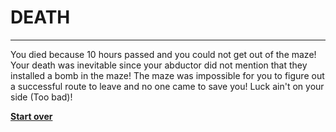 # DEATH

---

You died because 10 hours passed and you could not get out of the maze! Your death was inevitable since your abductor did not mention that they installed a bomb in the maze! The maze was impossible for you to figure out a successful route to leave and no one came to save you! Luck ain't on your side (Too bad)!  

[**Start over**](wake-up.md)

